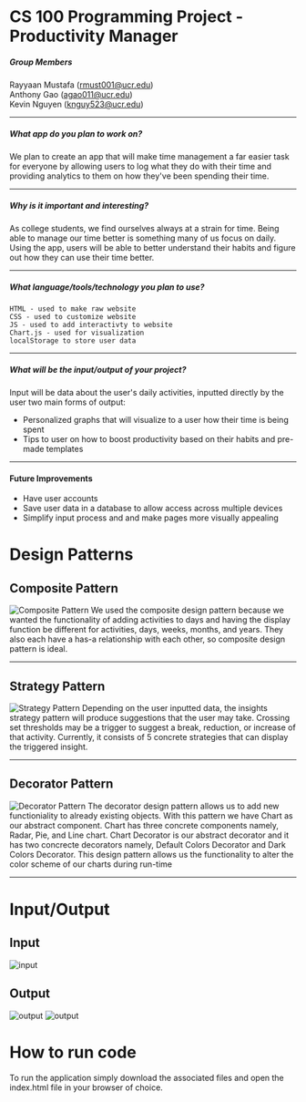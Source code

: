 # CS 100 Programming Project - Productivity Manager

##### Group Members
Rayyaan Mustafa (<rmust001@ucr.edu>)  
Anthony Gao (<agao011@ucr.edu>)  
Kevin Nguyen (<knguy523@ucr.edu>)  

---

##### What app do you plan to work on? 
We plan to create an app that will make time management a far easier task for everyone by allowing users to log what they do with their time and providing analytics to them on how they've been spending their time.

---

##### Why is it important and interesting?
As college students, we find ourselves always at a strain for time. Being able to manage our time better is something many of us focus on daily. Using the app, users will be able to better understand their habits and figure out how they can use their time better.

---

##### What language/tools/technology you plan to use?
	HTML - used to make raw website  
    CSS - used to customize website  
    JS - used to add interactivty to website  
    Chart.js - used for visualization  
    localStorage to store user data  
    
---

##### What will be the input/output of your project?
Input will be data about the user's daily activities, inputted directly by the user two main forms of output:
- Personalized graphs that will visualize to a user how their time is being spent
- Tips to user on how to boost productivity based on their habits and pre-made templates

---

#### Future Improvements
- Have user accounts
- Save user data in a database to allow access across multiple devices
- Simplify input process and and make pages more visually appealing


# Design Patterns

## Composite Pattern
![Composite Pattern](/DesignPatternPictures/CompositePattern.png)
We used the composite design pattern because we wanted the functionality of adding activities to days and having the display function be different for activities, days, weeks, months, and years. They also each have a has-a relationship with each other, so composite design pattern is ideal.

---

## Strategy Pattern
![Strategy Pattern](/DesignPatternPictures/StrategyPattern.png)
Depending on the user inputted data, the insights strategy pattern will produce suggestions that the user may take. Crossing set thresholds may be a trigger to suggest a break, reduction, or increase of that activity. Currently, it consists of 5 concrete strategies that can display the triggered insight.

---

## Decorator Pattern
![Decorator Pattern](/DesignPatternPictures/DecoratorPattern.png)
The decorator design pattern allows us to add new functioniality to already existing objects. With this pattern we have Chart as our abstract component. Chart has three concrete components namely, Radar, Pie, and Line chart. Chart Decorator is our abstract decorator and it has two concrecte decorators namely, Default Colors Decorator and Dark Colors Decorator. This design pattern allows us the functionality to alter the color scheme of our charts during run-time

---

# Input/Output
## Input
![input](/images/input.png)
## Output
![output](/images/output1.png)
![output](/images/ouput2.png)

# How to run code

To run the application simply download the associated files and open the index.html file in your browser of choice.
